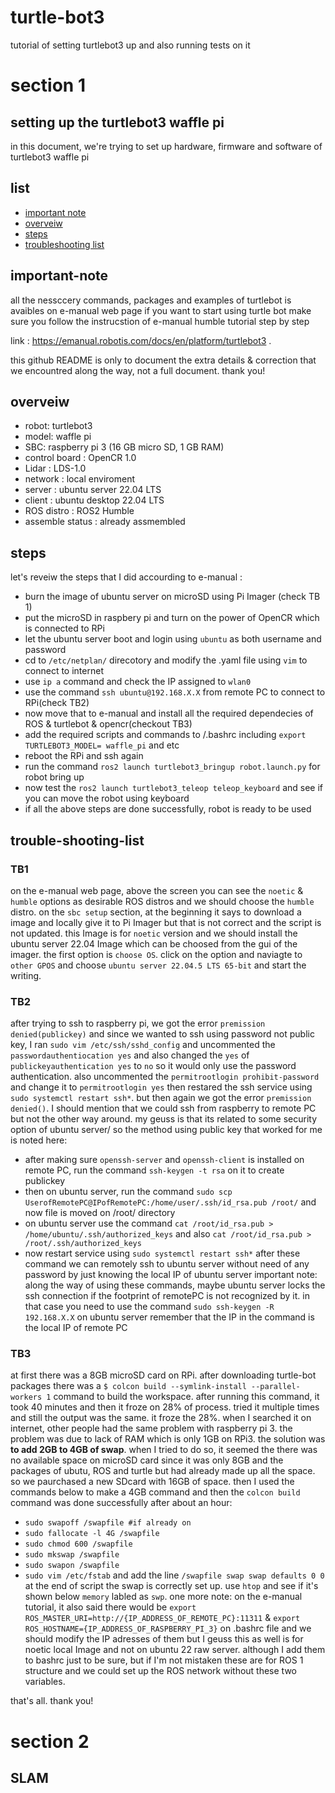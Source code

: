 # turtle-bot3
tutorial of setting turtlebot3 up and also running tests on it

# section 1

## setting up the turtlebot3 waffle pi
in this document, we're trying to set up hardware, firmware and software of turtlebot3 waffle pi

## list
- [important note](#important-note)
- [overveiw](#overveiw)
- [steps](#steps)
- [troubleshooting list](#trouble-shooting-list)
  
  
## important-note
all the nessccery commands, packages and examples of turtlebot is avaibles on e-manual web page 
if you want to start using turtle bot make sure you follow the instrucstion of e-manual humble tutorial step by step

link : https://emanual.robotis.com/docs/en/platform/turtlebot3 .

this github README is only to document the extra details & correction that we encountred along the way, not a full document.
thank you!

## overveiw 
- robot: turtlebot3
- model: waffle pi
- SBC: raspberry pi 3 (16 GB micro SD, 1 GB RAM)
- control board : OpenCR 1.0
- Lidar : LDS-1.0
- network : local enviroment
- server : ubuntu server 22.04 LTS
- client : ubuntu desktop 22.04 LTS
- ROS distro : ROS2 Humble
- assemble status : already assmembled 


## steps
let's reveiw the steps that I did accourding to e-manual : 
- burn the image of ubuntu server on microSD using Pi Imager (check TB 1) 
- put the microSD in raspbery pi and turn on the power of OpenCR which is connected to RPi
- let the ubuntu server boot and login using `ubuntu` as both username and password
- cd to `/etc/netplan/` direcotory and modify the .yaml file using `vim` to connect to internet
- use `ip a` command and check the IP assigned to `wlan0`
- use the command `ssh ubuntu@192.168.X.X` from remote PC to connect to RPi(check TB2)
- now move that to e-manual and install all the required dependecies of ROS & turtlebot & opencr(checkout TB3)
- add the required scripts and commands to /.bashrc including `export TURTLEBOT3_MODEL= waffle_pi` and etc
- reboot the RPi and ssh again
- run the command `ros2 launch turtlebot3_bringup robot.launch.py` for robot bring up
- now test the `ros2 launch turtlebot3_teleop teleop_keyboard` and see if you can move the robot using keyboard
- if all the above steps are done successfully, robot is ready to be used 


## trouble-shooting-list

### TB1
on the e-manual web page, above the screen you can see the `noetic` & `humble` options as desirable ROS distros and we should choose the `humble` distro. on the `sbc setup` section, at the beginning it says to download a image and locally give it to Pi Imager but that is not correct and the script is not updated. this Image is for `noetic` version and we should install the ubuntu server 22.04 Image which can be choosed from the gui of the imager. the first option is `choose OS`. click on the option and naviagte to `other GPOS` and choose `ubuntu server 22.04.5 LTS 65-bit` and start the writing. 

### TB2
after trying to ssh to raspberry pi, we got the error `premission denied(publickey)` and since we wanted to ssh using password not public key, I ran `sudo vim /etc/ssh/sshd_config` and uncommented the `passwordauthentiocation yes` and also changed the `yes` of `publickeyauthentication yes` to `no` so it would only use the password authentication. also uncommented the `permitrootlogin prohibit-password` and change it to `permitrootlogin yes` then restared the ssh service using `sudo systemctl restart ssh*`. but then again we got the error `premission denied()`. I should mention that we could ssh from raspberry to remote PC but not the other way around. my geuss is that its related to some security option of ubuntu server/ so the method using public key that worked for me is noted here: 
- after making sure `openssh-server` and `openssh-client` is installed on remote PC, run the command `ssh-keygen -t rsa` on it to create publickey
- then on ubuntu server, run the command `sudo scp UserofRemotePC@IPofRemotePC:/home/user/.ssh/id_rsa.pub /root/` and now file is moved on /root/ directory
- on ubuntu server use the command `cat /root/id_rsa.pub > /home/ubuntu/.ssh/authorized_keys` and also `cat /root/id_rsa.pub > /root/.ssh/authorized_keys`
- now restart service using `sudo systemctl restart ssh*`
 after these command we can remotely ssh to ubuntu server without need of any password by just knowing the local IP of ubuntu server
important note: along the way of using these commands, maybe ubuntu server locks the ssh connection if the footprint of remotePC is not recognized by it. in that case you need to use the command `sudo ssh-keygen -R 192.168.X.X` on ubuntu server remember that the IP in the command is the local IP of remote PC

### TB3
at first there was a 8GB microSD card on RPi. after downloading turtle-bot packages there was a `$ colcon build --symlink-install --parallel-workers 1` command to build the workspace. after running this command, it took 40 minutes and then it froze on 28% of process. tried it multiple times and still the output was the same. it froze the 28%. when I searched it on internet, other people had the same problem with raspberry pi 3. the problem was due to lack of RAM which is only 1GB on RPi3. the solution was **to add 2GB to 4GB of swap**. when I tried to do so, it seemed the there was no available space on microSD card since it was only 8GB and the packages of ubutu, ROS and turtle but had already made up all the space. so we paurchased a new SDcard with 16GB of space. then I used the commands below to make a 4GB command and then the `colcon build` command was done successfully after about an hour:
- `sudo swapoff /swapfile #if already on`
- `sudo fallocate -l 4G /swapfile`
- `sudo chmod 600 /swapfile`
- `sudo mkswap /swapfile`
- `sudo swapon /swapfile`
- `sudo vim /etc/fstab` and add the line `/swapfile swap swap defaults 0 0` at the end of script
the swap is correctly set up. use `htop` and see if it's shown below `memory` labled as `swp`.
one more note: on the e-manual tutorial, it also said there would be `export ROS_MASTER_URI=http://{IP_ADDRESS_OF_REMOTE_PC}:11311` & `export ROS_HOSTNAME={IP_ADDRESS_OF_RASPBERRY_PI_3}` on .bashrc file and we should modify the IP adresses of them but I geuss this as well is for noetic local Image and not on ubuntu 22 raw server. although I add them to bashrc just to be sure, but if I'm not mistaken these are for ROS 1 structure and we could set up the ROS network without these two variables.

that's all. thank you!

# section 2

## SLAM


